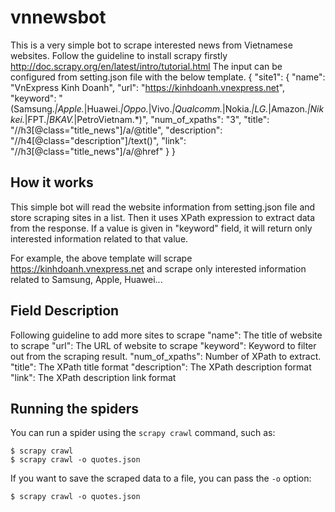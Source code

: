 # vnnewsbot
This is a very simple bot to scrape interested news from Vietnamese websites. Follow the guideline to install scrapy firstly http://doc.scrapy.org/en/latest/intro/tutorial.html
The input can be configured from setting.json file with the below template.
{
  "site1": {
    "name": "VnExpress Kinh Doanh",
    "url": "https://kinhdoanh.vnexpress.net",
    "keyword": "(Samsung.*|Apple.*|Huawei.*|Oppo.*|Vivo.*|Qualcomm.*|Nokia.*|LG.*|Amazon.*|Nikkei.*|FPT.*|BKAV.*|PetroVietnam.*)",
    "num_of_xpaths": "3",
    "title": "//h3[@class=\"title_news\"]/a/@title",
    "description": "//h4[@class=\"description\"]/text()",
    "link": "//h3[@class=\"title_news\"]/a/@href"
  }
}

## How it works
This simple bot will read the website information from setting.json file and store scraping sites in a list. Then it uses XPath expression to extract data from the response. If a value is given in "keyword" field, it will return only interested information related to that value.

For example, the above template will scrape https://kinhdoanh.vnexpress.net and scrape only interested information related to Samsung, Apple, Huawei...

## Field Description
Following guideline to add more sites to scrape
	"name": The title of website to scrape
	"url": The URL of website to scrape
	"keyword": Keyword to filter out from the scraping result. 
	"num_of_xpaths": Number of XPath to extract.
	"title": The XPath title format
	"description": The XPath description format
	"link": The XPath description link format

## Running the spiders

You can run a spider using the `scrapy crawl` command, such as:

    $ scrapy crawl
    $ scrapy crawl -o quotes.json

If you want to save the scraped data to a file, you can pass the `-o` option:
    
    $ scrapy crawl -o quotes.json
